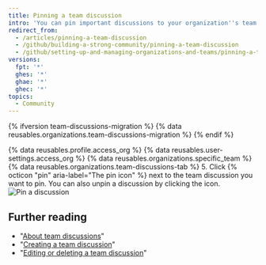 ```yaml
---
title: Pinning a team discussion
intro: 'You can pin important discussions to your organization''s team pages for easy reference, and unpin discussions that are no longer relevant.'
redirect_from:
  - /articles/pinning-a-team-discussion
  - /github/building-a-strong-community/pinning-a-team-discussion
  - /github/setting-up-and-managing-organizations-and-teams/pinning-a-team-discussion
versions:
  fpt: '*'
  ghes: '*'
  ghae: '*'
  ghec: '*'
topics:
  - Community
---
```


{% ifversion team-discussions-migration %}
{% data reusables.organizations.team-discussions-migration %}
{% endif %}

{% data reusables.profile.access_org %}
{% data reusables.user-settings.access_org %}
{% data reusables.organizations.specific_team %}
{% data reusables.organizations.team-discussions-tab %}
5. Click {% octicon "pin" aria-label="The pin icon" %} next to the team discussion you want to pin. You can also unpin a discussion by clicking the icon.
  ![Pin a discussion](/assets/images/help/projects/pin-discussion-button.png)

## Further reading

  - "[About team discussions](/organizations/collaborating-with-your-team/about-team-discussions)"
  - "[Creating a team discussion](/organizations/collaborating-with-your-team/creating-a-team-discussion)"
  - "[Editing or deleting a team discussion](/organizations/collaborating-with-your-team/editing-or-deleting-a-team-discussion)"
